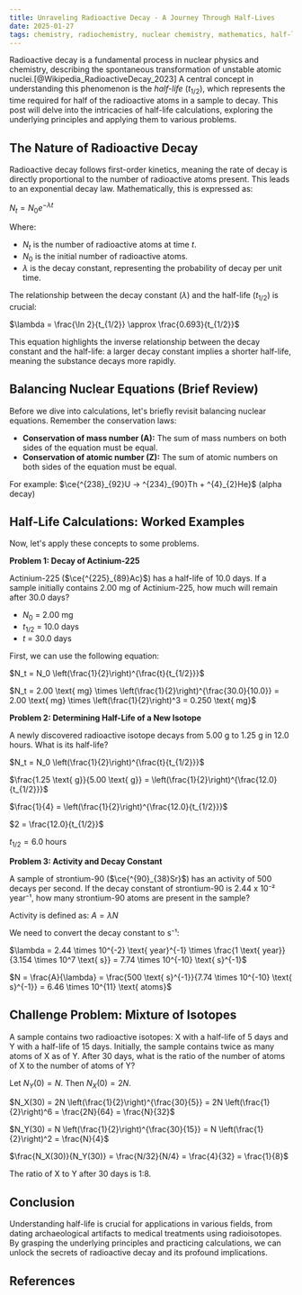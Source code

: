 ```yaml
---
title: Unraveling Radioactive Decay - A Journey Through Half-Lives
date: 2025-01-27
tags: chemistry, radiochemistry, nuclear chemistry, mathematics, half-life
---
```


Radioactive decay is a fundamental process in nuclear physics and chemistry, describing the spontaneous transformation of unstable atomic nuclei.[@Wikipedia_RadioactiveDecay_2023] A central concept in understanding this phenomenon is the *half-life* ($t_{1/2}$), which represents the time required for half of the radioactive atoms in a sample to decay. This post will delve into the intricacies of half-life calculations, exploring the underlying principles and applying them to various problems.

## The Nature of Radioactive Decay

Radioactive decay follows first-order kinetics, meaning the rate of decay is directly proportional to the number of radioactive atoms present. This leads to an exponential decay law. Mathematically, this is expressed as:

$N_t = N_0 e^{-\lambda t}$

Where:

*   $N_t$ is the number of radioactive atoms at time *t*.
*   $N_0$ is the initial number of radioactive atoms.
*   $\lambda$ is the decay constant, representing the probability of decay per unit time.

The relationship between the decay constant ($\lambda$) and the half-life ($t_{1/2}$) is crucial:

$\lambda = \frac{\ln 2}{t_{1/2}} \approx \frac{0.693}{t_{1/2}}$

This equation highlights the inverse relationship between the decay constant and the half-life: a larger decay constant implies a shorter half-life, meaning the substance decays more rapidly.

## Balancing Nuclear Equations (Brief Review)

Before we dive into calculations, let's briefly revisit balancing nuclear equations. Remember the conservation laws:

*   **Conservation of mass number (A):** The sum of mass numbers on both sides of the equation must be equal.
*   **Conservation of atomic number (Z):** The sum of atomic numbers on both sides of the equation must be equal.

For example: $\ce{^{238}_{92}U -> ^{234}_{90}Th + ^{4}_{2}He}$ (alpha decay)

## Half-Life Calculations: Worked Examples

Now, let's apply these concepts to some problems.

**Problem 1: Decay of Actinium-225**

Actinium-225 ($\ce{^{225}_{89}Ac}$) has a half-life of 10.0 days. If a sample initially contains 2.00 mg of Actinium-225, how much will remain after 30.0 days?

*   $N_0$ = 2.00 mg
*   $t_{1/2}$ = 10.0 days
*   $t$ = 30.0 days

First, we can use the following equation:

$N_t = N_0 \left(\frac{1}{2}\right)^{\frac{t}{t_{1/2}}}$

$N_t = 2.00 \text{ mg} \times \left(\frac{1}{2}\right)^{\frac{30.0}{10.0}} = 2.00 \text{ mg} \times \left(\frac{1}{2}\right)^3 = 0.250 \text{ mg}$

**Problem 2: Determining Half-Life of a New Isotope**

A newly discovered radioactive isotope decays from 5.00 g to 1.25 g in 12.0 hours. What is its half-life?

$N_t = N_0 \left(\frac{1}{2}\right)^{\frac{t}{t_{1/2}}}$

$\frac{1.25 \text{ g}}{5.00 \text{ g}} = \left(\frac{1}{2}\right)^{\frac{12.0}{t_{1/2}}}$

$\frac{1}{4} = \left(\frac{1}{2}\right)^{\frac{12.0}{t_{1/2}}}$

$2 = \frac{12.0}{t_{1/2}}$

$t_{1/2} = 6.0 \text{ hours}$

**Problem 3: Activity and Decay Constant**

A sample of strontium-90 ($\ce{^{90}_{38}Sr}$) has an activity of 500 decays per second. If the decay constant of strontium-90 is 2.44 x 10⁻² year⁻¹, how many strontium-90 atoms are present in the sample?

Activity is defined as: $A = \lambda N$

We need to convert the decay constant to s⁻¹:

$\lambda = 2.44 \times 10^{-2} \text{ year}^{-1} \times \frac{1 \text{ year}}{3.154 \times 10^7 \text{ s}} = 7.74 \times 10^{-10} \text{ s}^{-1}$

$N = \frac{A}{\lambda} = \frac{500 \text{ s}^{-1}}{7.74 \times 10^{-10} \text{ s}^{-1}} = 6.46 \times 10^{11} \text{ atoms}$

## Challenge Problem: Mixture of Isotopes

A sample contains two radioactive isotopes: X with a half-life of 5 days and Y with a half-life of 15 days. Initially, the sample contains twice as many atoms of X as of Y. After 30 days, what is the ratio of the number of atoms of X to the number of atoms of Y?

Let $N_Y(0) = N$. Then $N_X(0) = 2N$.

$N_X(30) = 2N \left(\frac{1}{2}\right)^{\frac{30}{5}} = 2N \left(\frac{1}{2}\right)^6 = \frac{2N}{64} = \frac{N}{32}$

$N_Y(30) = N \left(\frac{1}{2}\right)^{\frac{30}{15}} = N \left(\frac{1}{2}\right)^2 = \frac{N}{4}$

$\frac{N_X(30)}{N_Y(30)} = \frac{N/32}{N/4} = \frac{4}{32} = \frac{1}{8}$

The ratio of X to Y after 30 days is 1:8.

## Conclusion

Understanding half-life is crucial for applications in various fields, from dating archaeological artifacts to medical treatments using radioisotopes. By grasping the underlying principles and practicing calculations, we can unlock the secrets of radioactive decay and its profound implications.

## References
